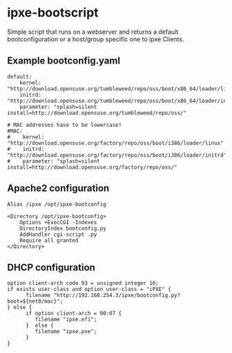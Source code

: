 # ipxe-bootscript

Simple script that runs on a webserver and returns a default bootconfiguration or a host/group specific one to ipxe Clients.


## Example bootconfig.yaml

```
default:
    kernel: "http://download.opensuse.org/tumbleweed/repo/oss/boot/x86_64/loader/linux"
    initrd: "http://download.opensuse.org/tumbleweed/repo/oss/boot/x86_64/loader/initrd"
    parameter: "splash=silent install=http://download.opensuse.org/tumbleweed/repo/oss/"

# MAC addresses have to be lowercase!
#MAC:
#    kernel: "http://download.opensuse.org/factory/repo/oss/boot/i386/loader/linux"
#    initrd: "http://download.opensuse.org/factory/repo/oss/boot/i386/loader/initrd"
#    parameter: "splash=silent install=http://download.opensuse.org/factory/repo/oss/"

```

## Apache2 configuration

```
Alias /ipxe /opt/ipxe-bootconfig

<Directory /opt/ipxe-bootconfig>
    Options +ExecCGI -Indexes
    DirectoryIndex bootconfig.py
    AddHandler cgi-script .py
    Require all granted
</Directory>
```

## DHCP configuration

```
option client-arch code 93 = unsigned integer 16;
if exists user-class and option user-class = "iPXE" {
      filename "http://192.168.254.3/ipxe/bootconfig.py?boot=${net0/mac}";
} else {
      if option client-arch = 00:07 {
         filename "ipxe.efi";
      }  else {
         filename "ipxe.pxe";
      }
}
```
